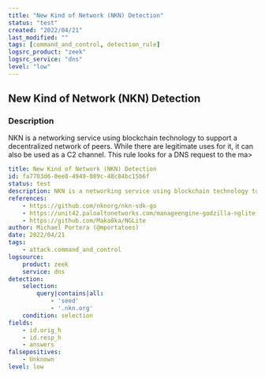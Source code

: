 ```yaml
---
title: "New Kind of Network (NKN) Detection"
status: "test"
created: "2022/04/21"
last_modified: ""
tags: [command_and_control, detection_rule]
logsrc_product: "zeek"
logsrc_service: "dns"
level: "low"
---
```


## New Kind of Network (NKN) Detection

### Description

NKN is a networking service using blockchain technology to support a decentralized network of peers. While there are legitimate uses for it, it can also be used as a C2 channel. This rule looks for a DNS request to the ma>

```yml
title: New Kind of Network (NKN) Detection
id: fa7703d6-0ee8-4949-889c-48c84bc15b6f
status: test
description: NKN is a networking service using blockchain technology to support a decentralized network of peers. While there are legitimate uses for it, it can also be used as a C2 channel. This rule looks for a DNS request to the ma>
references:
    - https://github.com/nknorg/nkn-sdk-go
    - https://unit42.paloaltonetworks.com/manageengine-godzilla-nglite-kdcsponge/
    - https://github.com/Maka8ka/NGLite
author: Michael Portera (@mportatoes)
date: 2022/04/21
tags:
    - attack.command_and_control
logsource:
    product: zeek
    service: dns
detection:
    selection:
        query|contains|all:
            - 'seed'
            - '.nkn.org'
    condition: selection
fields:
    - id.orig_h
    - id.resp_h
    - answers
falsepositives:
    - Unknown
level: low

```
